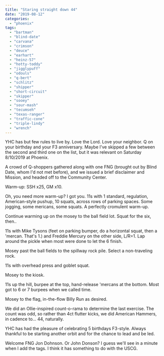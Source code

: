 ```yaml
---
title: "Staring straight down 44"
date: "2019-08-12"
categories: 
  - "phoenix"
tags: 
  - "bartman"
  - "blind-date"
  - "carvana"
  - "crimson"
  - "deuce"
  - "earhart"
  - "heinz-57"
  - "hotty-toddy"
  - "jigglypuff"
  - "odouls"
  - "q-bert"
  - "schlitz"
  - "shipper"
  - "short-circuit"
  - "skipper"
  - "sooey"
  - "sour-mash"
  - "tecumseh"
  - "texas-ranger"
  - "traffic-cone"
  - "triple-lindy"
  - "wrench"
---
```


YHC has but few rules to live by. Love the Lord. Love your neighbor. Q on your birthday and your F3 anniversary. Maybe I've skipped a few between the second and third one on the list, but it was relevant on Saturday 8/10/2019 at Phoenix.

A crowd of Q-shoppers gathered along with one FNG (brought out by Blind Date, whom I'd not met before), and we issued a brief disclaimer and Mission, and headed off to the Community Center.

Warm-up: SSH x25, GM x10.

Oh, you need more warm-up? I got you. 11s with 1 standard, regulation, American-style pushup, 10 squats, across rows of parking spaces. Some jogging, some mericans, some squats. A perfectly cromulent warm-up.

Continue warming up on the mosey to the ball field lot. Squat for the six, then..

11s with Mike Tysons (feet on parking bumper, do a horizontal squat, then a 'mercan. That's 1.) and Freddie Mercury on the other side, L/R=1. Lap around the pickle when most were done to let the 6 finish.

Mosey past the ball fields to the spillway rock pile. Select a non-traveling rock.

11s with overhead press and goblet squat.

Mosey to the kiosk.

11s up the hill, burpee at the top, hand-release 'mercans at the bottom. Most got to 6 or 7 burpees when we called time.

Mosey to the flag, in-the-flow Billy Run as desired.

We did an Ollie-inspired count-o-rama to determine the last exercise. The count was odd, so rather than 4ct flutter kicks, we did American Hammers, in cadence to... 44, naturally.

YHC has had the pleasure of celebrating 5 birthdays F3-style. Always thankful to be starting another orbit and for the chance to lead and be led.

Welcome FNG Jon Dohnson. Or John Donson? I guess we'll see in a minute when I add the tags. I think it has something to do with the USCG.
